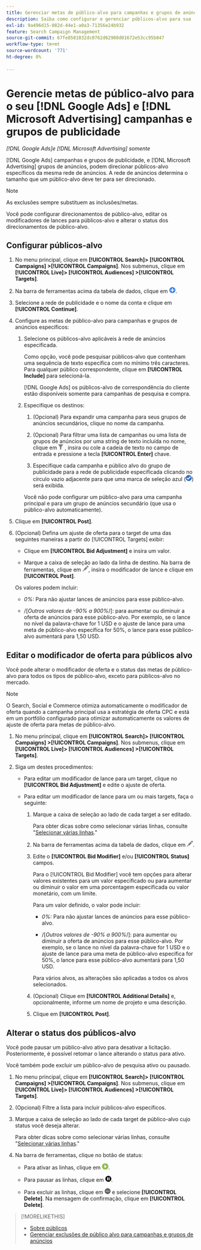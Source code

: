 ```yaml
---
title: Gerenciar metas de público-alvo para campanhas e grupos de anúncios
description: Saiba como configurar e gerenciar públicos-alvo para sua [!DNL Google Ads] e [!DNL Microsoft Advertising] campanhas e grupos de publicidade.
exl-id: 9a496d15-082d-44e1-a0a3-71356e24b932
feature: Search Campaign Management
source-git-commit: 67fe8581832dc0762d62908d01672e53cc95b847
workflow-type: tm+mt
source-wordcount: '771'
ht-degree: 0%

---
```


# Gerencie metas de público-alvo para o seu [!DNL Google Ads] e [!DNL Microsoft Advertising] campanhas e grupos de publicidade

*[!DNL Google Ads]e [!DNL Microsoft Advertising] somente*

[!DNL Google Ads] campanhas e grupos de publicidade, e [!DNL Microsoft Advertising] grupos de anúncios, podem direcionar públicos-alvo específicos da mesma rede de anúncios. A rede de anúncios determina o tamanho que um público-alvo deve ter para ser direcionado.

>[!NOTE]
>
>As exclusões sempre substituem as inclusões/metas.

Você pode configurar direcionamentos de público-alvo, editar os modificadores de lances para públicos-alvo e alterar o status dos direcionamentos de público-alvo.

## Configurar públicos-alvo

1. No menu principal, clique em **[!UICONTROL Search]> [!UICONTROL Campaigns] >[!UICONTROL Campaigns]**. Nos submenus, clique em **[!UICONTROL Live]> [!UICONTROL Audiences] >[!UICONTROL Targets]**.

1. Na barra de ferramentas acima da tabela de dados, clique em ![Criar](/help/search-social-commerce/assets/add.png "Criar").

1. Selecione a rede de publicidade e o nome da conta e clique em **[!UICONTROL Continue]**.

1. Configure as metas de público-alvo para campanhas e grupos de anúncios específicos:

   1. Selecione os públicos-alvo aplicáveis à rede de anúncios especificada.

      Como opção, você pode pesquisar públicos-alvo que contenham uma sequência de texto específica com no mínimo três caracteres. Para qualquer público correspondente, clique em **[!UICONTROL Include]** para selecioná-la.

      [!DNL Google Ads] os públicos-alvo de correspondência do cliente estão disponíveis somente para campanhas de pesquisa e compra.

   1. Especifique os destinos:

      1. (Opcional) Para expandir uma campanha para seus grupos de anúncios secundários, clique no nome da campanha.

      1. (Opcional) Para filtrar uma lista de campanhas ou uma lista de grupos de anúncios por uma string de texto incluída no nome, clique em ![Filtro](/help/search-social-commerce/assets/filter.png "Filtro") , insira ou cole a cadeia de texto no campo de entrada e pressione a tecla **[!UICONTROL Enter]** chave.

      1. Especifique cada campanha e público alvo do grupo de publicidade para a rede de publicidade especificada clicando no círculo vazio adjacente para que uma marca de seleção azul (![Selecionar](/help/search-social-commerce/assets/include.png "Selecionar")) será exibida.

      Você não pode configurar um público-alvo para uma campanha principal e para um grupo de anúncios secundário (que usa o público-alvo automaticamente).

1. Clique em **[!UICONTROL Post]**.

1. (Opcional) Defina um ajuste de oferta para o target de uma das seguintes maneiras a partir do [!UICONTROL Targets] exibir:

   * Clique em **[!UICONTROL Bid Adjustment]** e insira um valor.

   * Marque a caixa de seleção ao lado da linha de destino. Na barra de ferramentas, clique em ![Editar](/help/search-social-commerce/assets/edit.png "Editar"), insira o modificador de lance e clique em **[!UICONTROL Post]**.

   Os valores podem incluir:

   * *0%:* Para não ajustar lances de anúncios para esse público-alvo.

   * /[*Outros valores de -90% a 900%*/]: para aumentar ou diminuir a oferta de anúncios para esse público-alvo. Por exemplo, se o lance no nível da palavra-chave for 1 USD e o ajuste de lance para uma meta de público-alvo específica for 50%, o lance para esse público-alvo aumentará para 1,50 USD.

## Editar o modificador de oferta para públicos alvo

Você pode alterar o modificador de oferta e o status das metas de público-alvo para todos os tipos de público-alvo, exceto para públicos-alvo no mercado.

>[!NOTE]
>
>O Search, Social e Commerce otimiza automaticamente o modificador de oferta quando a campanha principal usa a estratégia de oferta CPC e está em um portfólio configurado para otimizar automaticamente os valores de ajuste de oferta para metas de público-alvo.

1. No menu principal, clique em **[!UICONTROL Search]> [!UICONTROL Campaigns] >[!UICONTROL Campaigns]**. Nos submenus, clique em **[!UICONTROL Live]> [!UICONTROL Audiences] >[!UICONTROL Targets]**.

1. Siga um destes procedimentos:

   * Para editar um modificador de lance para um target, clique no **[!UICONTROL Bid Adjustment]** e edite o ajuste de oferta.

   * Para editar um modificador de lance para um ou mais targets, faça o seguinte:

      1. Marque a caixa de seleção ao lado de cada target a ser editado.

         Para obter dicas sobre como selecionar várias linhas, consulte &quot;[Selecionar várias linhas](/help/search-social-commerce/common-tasks/navigation-editing-selection/multiple-rows-select.md).&quot;

      1. Na barra de ferramentas acima da tabela de dados, clique em ![Editar](/help/search-social-commerce/assets/edit.png "Editar").

      1. Edite o **[!UICONTROL Bid Modifier]** e/ou **[!UICONTROL Status]** campos.

         Para o [!UICONTROL Bid Modifier] você tem opções para alterar valores existentes para um valor especificado ou para aumentar ou diminuir o valor em uma porcentagem especificada ou valor monetário, com um limite.

         Para um valor definido, o valor pode incluir:

         * *0%:* Para não ajustar lances de anúncios para esse público-alvo.

         * /[*Outros valores de -90% a 900%*/]: para aumentar ou diminuir a oferta de anúncios para esse público-alvo. Por exemplo, se o lance no nível da palavra-chave for 1 USD e o ajuste de lance para uma meta de público-alvo específica for 50%, o lance para esse público-alvo aumentará para 1,50 USD.

         Para vários alvos, as alterações são aplicadas a todos os alvos selecionados.

      1. (Opcional) Clique em **[!UICONTROL Additional Details]** e, opcionalmente, informe um nome de projeto e uma descrição.

      1. Clique em **[!UICONTROL Post]**.

## Alterar o status dos públicos-alvo

Você pode pausar um público-alvo ativo para desativar a licitação. Posteriormente, é possível retomar o lance alterando o status para ativo.

Você também pode excluir um público-alvo de pesquisa ativo ou pausado.

1. No menu principal, clique em **[!UICONTROL Search]> [!UICONTROL Campaigns] >[!UICONTROL Campaigns]**. Nos submenus, clique em **[!UICONTROL Live]> [!UICONTROL Audiences] >[!UICONTROL Targets]**.

1. (Opcional) Filtre a lista para incluir públicos-alvo específicos.

1. Marque a caixa de seleção ao lado de cada target de público-alvo cujo status você deseja alterar.

   Para obter dicas sobre como selecionar várias linhas, consulte &quot;[Selecionar várias linhas](/help/search-social-commerce/common-tasks/navigation-editing-selection/multiple-rows-select.md).&quot;

1. Na barra de ferramentas, clique no botão de status:

   * Para ativar as linhas, clique em ![Ativar](/help/search-social-commerce/assets/activate.png "Ativar").

   * Para pausar as linhas, clique em ![Pausar](/help/search-social-commerce/assets/pause.png "Pausar").

   * Para excluir as linhas, clique em ![Mais ações](/help/search-social-commerce/assets/more.png "Mais ações") e selecione **[!UICONTROL Delete]**. Na mensagem de confirmação, clique em **[!UICONTROL Delete]**.

>[!MORELIKETHIS]
>
>* [Sobre públicos](audience-about.md)
>* [Gerenciar exclusões de público alvo para campanhas e grupos de anúncios](/help/search-social-commerce/campaign-management/campaigns/audience-exclusions-manage.md)
